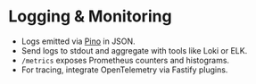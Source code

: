 # Logging & Monitoring

- Logs emitted via [Pino](https://getpino.io/) in JSON.
- Send logs to stdout and aggregate with tools like Loki or ELK.
- `/metrics` exposes Prometheus counters and histograms.
- For tracing, integrate OpenTelemetry via Fastify plugins.
